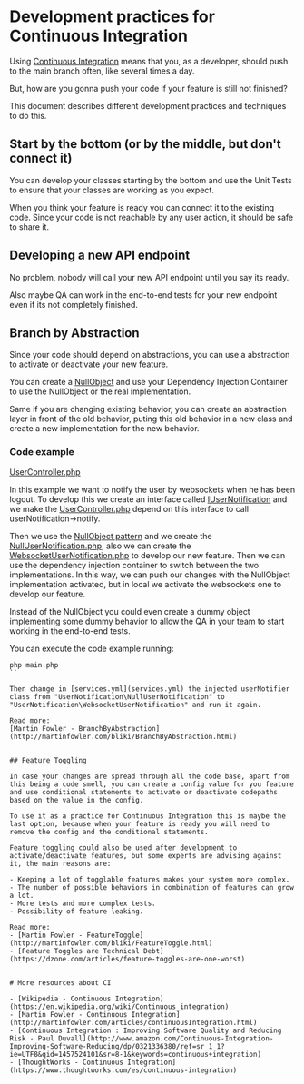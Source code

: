 # Development practices for Continuous Integration

Using [Continuous Integration](https://en.wikipedia.org/wiki/Continuous_integration) means that you, as a developer, should push to the main branch often, like several times a day. 

But, how are you gonna push your code if your feature is still not finished?

This document describes different development practices and techniques to do this.


## Start by the bottom (or by the middle, but don't connect it)

You can develop your classes starting by the bottom and use the Unit Tests to ensure that your classes are working as you expect.

When you think your feature is ready you can connect it to the existing code. Since your code is not reachable by any user action, it should be safe to share it.


## Developing a new API endpoint

No problem, nobody will call your new API endpoint until you say its ready. 

Also maybe QA can work in the end-to-end tests for your new endpoint even if its not completely finished.


## Branch by Abstraction

Since your code should depend on abstractions, you can use a abstraction to activate or deactivate your new feature.

You can create a [NullObject](https://en.wikipedia.org/wiki/Null_Object_pattern) and use your Dependency Injection Container to use the NullObject or the real implementation. 

Same if you are changing existing behavior, you can create an abstraction layer in front of the old behavior, puting this old behavior in a new class and create a new implementation for the new behavior.

### Code example

[UserController.php](src/Controller/UserController.php)

In this example we want to notify the user by websockets when he has been logout. To develop this we create an interface called [IUserNotification](src/UserNotification/IUserNotification.php) 
and we make the [UserController.php](Controller/UserController.php) depend on this interface to call userNotification->notify.

Then we use the [NullObject pattern](https://en.wikipedia.org/wiki/Null_Object_pattern) and we create the [NullUserNotification.php](src/UserNotification/NullUserNotification.php), also we can create 
the [WebsocketUserNotification.php](src/UserNotification/WebsocketUserNotification.php) to develop our new feature. Then we can use the dependency injection container to switch between the two implementations.
In this way, we can push our changes with the NullObject implementation activated, but in local we activate the websockets one to develop our feature.

Instead of the NullObject you could even create a dummy object implementing some dummy behavior to allow the QA in your team to start working in the end-to-end tests.

You can execute the code example running:

```
php main.php
``

Then change in [services.yml](services.yml) the injected userNotifier class from "UserNotification\NullUserNotification" to "UserNotification\WebsocketUserNotification" and run it again.

Read more:
[Martin Fowler - BranchByAbstraction](http://martinfowler.com/bliki/BranchByAbstraction.html)


## Feature Toggling

In case your changes are spread through all the code base, apart from this being a code smell, you can create a config value for you feature and use conditional statements to activate or deactivate codepaths based on the value in the config.

To use it as a practice for Continuous Integration this is maybe the last option, because when your feature is ready you will need to remove the config and the conditional statements. 

Feature toggling could also be used after development to activate/deactivate features, but some experts are advising against it, the main reasons are:

- Keeping a lot of togglable features makes your system more complex.
- The number of possible behaviors in combination of features can grow a lot.
- More tests and more complex tests.
- Possibility of feature leaking.

Read more:
- [Martin Fowler - FeatureToggle](http://martinfowler.com/bliki/FeatureToggle.html)
- [Feature Toggles are Technical Debt](https://dzone.com/articles/feature-toggles-are-one-worst)


# More resources about CI

- [Wikipedia - Continuous Integration](https://en.wikipedia.org/wiki/Continuous_integration)
- [Martin Fowler - Continuous Integration](http://martinfowler.com/articles/continuousIntegration.html)
- [Continuous Integration : Improving Software Quality and Reducing Risk - Paul Duvall](http://www.amazon.com/Continuous-Integration-Improving-Software-Reducing/dp/0321336380/ref=sr_1_1?ie=UTF8&qid=1457524101&sr=8-1&keywords=continuous+integration)
- [ThoughtWorks - Continuous Integration](https://www.thoughtworks.com/es/continuous-integration)
